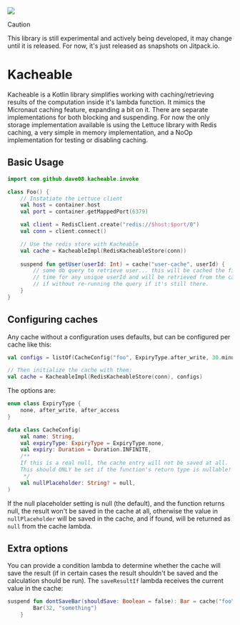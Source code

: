 [![](https://jitpack.io/v/dave08/kacheable.svg)](https://jitpack.io/#dave08/kacheable)

> [!CAUTION]
> This library is still experimental and actively being developed, it may change until it is released. For now, it's just released as snapshots on Jitpack.io.

# Kacheable

Kacheable is a Kotlin library simplifies working with caching/retrieving results of the computation inside it's lambda function. It mimics the Micronaut caching feature, expanding a bit on it. There are separate implementations for both blocking and suspending. For now the only storage implementation available is using the Lettuce library with Redis caching, a very simple in memory implementation, and a NoOp implementation for testing or disabling caching.

## Basic Usage

```kotlin
import com.github.dave08.kacheable.invoke

class Foo() {
    // Instatiate the Lettuce client
    val host = container.host
    val port = container.getMappedPort(6379)

    val client = RedisClient.create("redis://$host:$port/0")
    val conn = client.connect()

    // Use the redis store with Kacheable
    val cache = KacheableImpl(RedisKacheableStore(conn))
    
    suspend fun getUser(userId: Int) = cache("user-cache", userId) {
        // some db query to retrieve user... this will be cached the first
        // time for any unique userId and will be retrieved from the cache
        // if without re-running the query if it's still there.
    }
}
```

## Configuring caches

Any cache without a configuration uses defaults, but can be configured per cache like this:

```kotlin
val configs = listOf(CacheConfig("foo", ExpiryType.after_write, 30.minutes)).associateBy { it.name }

// Then initialize the cache with them:
val cache = KacheableImpl(RedisKacheableStore(conn), configs)
```

The options are:
```kotlin
enum class ExpiryType {
    none, after_write, after_access
}

data class CacheConfig(
    val name: String,
    val expiryType: ExpiryType = ExpiryType.none,
    val expiry: Duration = Duration.INFINITE,
    /**
    If this is a real null, the cache entry will not be saved at all.
    This should ONLY be set if the function's return type is nullable!
     */
    val nullPlaceholder: String? = null,
)
```

If the null placeholder setting is null (the default), and the function returns null, the result won't be saved in the cache at all, otherwise the value in `nullPlaceholder` will be saved in the cache, and if found, will be returned as `null` from the cache lambda.

## Extra options

You can provide a condition lambda to determine whether the cache will save the result (if in certain cases the result shouldn't be saved and the calculation should be run). The `saveResultIf` lambda receives the current value in the cache:

```kotlin
suspend fun dontSaveBar(shouldSave: Boolean = false): Bar = cache("foo", saveResultIf = { shouldSave }) {
        Bar(32, "something")
    }
```